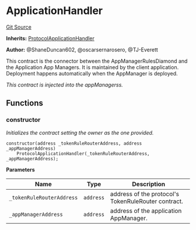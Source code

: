 # ApplicationHandler
[Git Source](https://github.com/thrackle-io/Tron/blob/0f66d21b157a740e3d9acae765069e378935a031/src/example/application/ApplicationHandler.sol)

**Inherits:**
[ProtocolApplicationHandler](/src/application/ProtocolApplicationHandler.sol/contract.ProtocolApplicationHandler.md)

**Author:**
@ShaneDuncan602, @oscarsernarosero, @TJ-Everett

This contract is the connector between the AppManagerRulesDiamond and the Application App Managers. It is maintained by the client application.
Deployment happens automatically when the AppManager is deployed.

*This contract is injected into the appManagerss.*


## Functions
### constructor

*Initializes the contract setting the owner as the one provided.*


```solidity
constructor(address _tokenRuleRouterAddress, address _appManagerAddress)
    ProtocolApplicationHandler(_tokenRuleRouterAddress, _appManagerAddress);
```
**Parameters**

|Name|Type|Description|
|----|----|-----------|
|`_tokenRuleRouterAddress`|`address`|address of the protocol's TokenRuleRouter contract.|
|`_appManagerAddress`|`address`|address of the application AppManager.|


